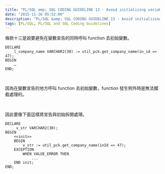 ```yaml
---
title: "PL/SQL amp; SQL CODING GUIDELINE 13 - Avoid initializing variables using functions in the declaration section"
date: "2015-11-26 05:52:00"
description: "PL/SQL &amp; SQL CODING GUIDELINE 13 - Avoid initializing variables using functions in the declaration section"
tags: [PL/SQL, PL/SQL and SQL Coding Guidelines]
---
```



條款十三是說要避免在變數宣告的同時呼叫 function 去初始變數。  

<!-- More -->

```psql
DECLARE 
	l_company_name VARCHAR2(30) := util_pck.get_company_name(in_id => 47);
BEGIN 
	… 
END;
```

<br/>


因為在變數宣告的地方呼叫 function 去初始變數，function 發生例外時是無法攔截處理的。  

<br/>


因此要像下面這樣將宣告與初始拆開處理。  

```psql
DECLARE 
	 v_str VARCHAR2(30); 
BEGIN 
	<<init>> 
	BEGIN 
		v_str := util_pck.get_company_name(inId => 47); 
	EXCEPTION 
		WHEN VALUE_ERROR THEN 
			...
	END init; 
END;
```
